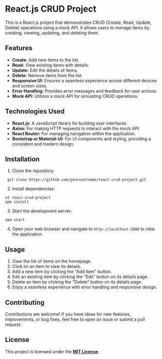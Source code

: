 # React.js CRUD Project
This is a React.js project that demonstrates CRUD (Create, Read, Update, Delete) operations using a mock API. It allows users to manage items by creating, viewing, updating, and deleting them.
## Features
-  **Create:** Add new items to the list. 
-  **Read:** View existing items with details.
 -  **Update:** Edit the details of items. 
 -  **Delete:** Remove items from the list.
  -  **Responsive UI:** Ensures a seamless experience across different devices and screen sizes. 
  -  **Error Handling:** Provides error messages and feedback for user actions.
   -  **Mock API:** Utilizes a mock API for simulating CRUD operations.
## Technologies Used
-  **React.js:** A JavaScript library for building user interfaces.
 -  **Axios:** For making HTTP requests to interact with the mock API. 
 -  **React Router:** For managing navigation within the application. 
 -  **Bootstrap or Material-UI:** For UI components and styling, providing a consistent and modern design.
## Installation
1. Clone the repository:
```
 git clone https://github.com/yourusername/react-crud-project.git
```
2.  Install dependencies:
```
cd react-crud-project
npm install
```

3.  Start the development server:
```
npm start
```
4.  Open your web browser and navigate to `http://localhost:3000` to view the application.
## Usage
1.  View the list of items on the homepage.
2.  Click on an item to view its details.
3.  Add a new item by clicking the "Add Item" button.
4.  Edit an existing item by clicking the "Edit" button on its details page.
5.  Delete an item by clicking the "Delete" button on its details page.
6.  Enjoy a seamless experience with error handling and responsive design.
## Contributing
Contributions are welcome! If you have ideas for new features, improvements, or bug fixes, feel free to open an issue or submit a pull request.
## License
This project is licensed under the **[MIT License](https://opensource.org/license/mit/ "Optional Title")**.
